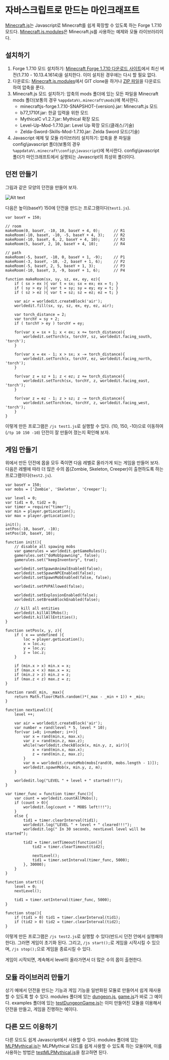 # 자바스크립트로 만드는 마인크래프트

[Minecraft.js](https://github.com/gaiakeeper/Minecraft.js)는 Javascript로 Minecraft를 쉽게 확장할 수 있도록 하는 Forge 1.7.10 모드다. [Minecraft.js.modules](https://github.com/gaiakeeper/Minecraft.js.modules)은 Minecraft.js를 사용하는 예제와 모듈 라이브러리이다.

## 설치하기

1. Forge 1.7.10 모드 설치하기: [Minecraft Forge 1.7.10 다운로드 사이트](http://files.minecraftforge.net/maven/net/minecraftforge/forge/index_1.7.10.html)에서 최신 버전(1.7.10 - 10.13.4.1614)을 설치한다. 이미 설치된 경우에는 다시 할 필요 없다.
2. 다운로드: [Minecraft.js.modules](https://github.com/gaiakeeper/Minecraft.js.modules)에서 GIT clone을 하거나 [ZIP 파일](https://github.com/gaiakeeper/Minecraft.js.modules/archive/master.zip)을 다운로드 하여 압축을 푼다.
3. Minecraft.js 모드 설치하기: 압축의 mods 폴더에 있는 모든 파일을 Minecraft mods 폴더(보통의 경우 ```%appdata%\.minecraft\mods```)에 복사한다.
    - minecraftjs-forge.1.7.10-SNAPSHOT-{version}.jar: Minecraft.js 모드
    - b77_1710f.jar: 한글 입력을 위한 모드
    - MythicalC v1.2.7.jar: Mythical 확장 모드
    - Level-Up-Mod-1.7.10.jar: Level Up 확장 모드(클래스/기술)
    - Zelda-Sword-Skills-Mod-1.7.10.jar: Zelda Sword 모드(기술)
4. Javascript 예제 및 모듈 라이브러리 설치하기: 압축을 푼 파일을 config\javascript 폴더(보통의 경우 ```%appdata%\.minecraft\config\javascript```)에 복사한다. config\javascript 폴더가 마인크래프트에서 실행되는 Javascript의 최상위 폴더이다.

## 던전 만들기

그림과 같은 모양의 던전을 만들어 보자.

![Alt text](/img/dungeon.png?raw=true "던전")

다음은 높이(baseY) 150에 던전을 만드는 프로그램이다(```test1.js```).
```
var baseY = 150;

// room
makeRoom(0, baseY, -10, 10, baseY + 4, 0);		// R1
makeRoom(-10, baseY, -10, -5, baseY + 4, 3);	// R2
makeRoom(-10, baseY, 6, 2, baseY + 4, 10);		// R3
makeRoom(5, baseY, 2, 10, baseY + 4, 10);		// R4

// path
makeRoom(-5, baseY, -10, 0, baseY + 1, -9);		// P1
makeRoom(-3, baseY, -10, -2, baseY + 1, 6);		// P2
makeRoom(-5, baseY, 2, 5, baseY + 1, 3);		// P3
makeRoom(-10, baseY, 3, -9, baseY + 1, 6);		// P4

function makeRoom(sx, sy, sz, ex, ey, ez){
	if ( sx > ex ){ var t = sx; sx = ex; ex = t; }
	if ( sy > ey ){ var t = sy; sy = ey; ey = t; }
	if ( sz > ez ){ var t = sz; sz = ez; ez = t; }
	
	var air = worldedit.createBlock('air');
	worldedit.fill(sx, sy, sz, ex, ey, ez, air);
	
	var torch_distance = 2;
	var torchY = sy + 2;
	if ( torchY > ey ) torchY = ey;
	
	for(var x = sx + 1; x < ex; x += torch_distance){
		worldedit.setTorch(x, torchY, sz, worldedit.facing_south, 'torch');
	}
	
	for(var x = ex - 1; x > sx; x -= torch_distance){
		worldedit.setTorch(x, torchY, ez, worldedit.facing_north, 'torch');
	}
	
	for(var z = sz + 1; z < ez; z += torch_distance){
		worldedit.setTorch(sx, torchY, z, worldedit.facing_east, 'torch');
	}
	
	for(var z = ez - 1; z > sz; z -= torch_distance){
		worldedit.setTorch(ex, torchY, z, worldedit.facing_west, 'torch');
	}
}
```

이렇게 만든 프로그램은 ```/js test1.js```로 실행할 수 있다. (10, 150, -10)으로 이동하여(```/tp 10 150 -10```) 던전이 잘 만들어 졌는지 확인해 보자.

## 게임 만들기

위에서 만든 던전에 몹을 모두 죽이면 다음 레벨로 올라가게 되는 게임을 만들어 보자.
다음은 레벨에 따라 더 많은 수의 몹(Zombie, Skeleton, Creeper)이 출현하도록 하는 프로그램이다(```test2.js```).

```
var baseY = 150;
var mobs = ['Zombie', 'Skeleton', 'Creeper'];

var level = 0;
var tid1 = 0, tid2 = 0;
var timer = require("timer");
var min = player.getLocation();
var max = player.getLocation();

init();
setPos(-10, baseY, -10);
setPos(10, baseY, 10);

function init(){
	// disable all spawing mobs
	var gamerules = worldedit.getGameRules();
	gamerules.set("doMobSpawning", false);
	gamerules.set("keepInventory", true);
	
	worldedit.setSpawnAnimalEnabled(false);
	worldedit.setSpawnNPCEnabled(false);
	worldedit.setSpawnMobEnabled(false, false);

	worldedit.setPVPAllowed(false);

	worldedit.setExplosionEnabled(false);
	worldedit.setBreakBlockEnabled(false);
	
	// kill all entities
	worldedit.killAllMobs();
	worldedit.killAllEntities();
}

function setPos(x, y, z){
	if ( x == undefined ){
		loc = player.getLocation();
		x = loc.x;
		y = loc.y;
		z = loc.z;
	}
	
	if (min.x > x) min.x = x;
	if (max.x < x) max.x = x;
	if (min.z > z) min.z = z;
	if (max.z < z) max.z = z;
}

function rand(_min, _max){
	return Math.floor(Math.random()*(_max - _min + 1)) + _min;
}

function nextLevel(){
	level ++;
	
	var air = worldedit.createBlock('air');
	var number = rand(level * 5, level * 10);
	for(var i=0; i<number; i++){
		var x = rand(min.x, max.x);
		var z = rand(min.z, max.z);
		while(!worldedit.checkBlock(x, min.y, z, air)){
			x = rand(min.x, max.x);
			z = rand(min.z, max.z);
		}
		var m = worldedit.createMob(mobs[rand(0, mobs.length - 1)]);
		worldedit.spawnMob(x, min.y, z, m);
	}
	
	worldedit.log("LEVEL " + level + " started!!!");
}

var timer_func = function timer_func(){
	var count = worldedit.countAllMobs();
	if (count > 0){
		worldedit.log(count + " MOBS left!!!");
	}
	else {
		tid1 = timer.clearInterval(tid1);
		worldedit.log("LEVEL " + level + " cleared!!!");
		worldedit.log(" In 30 seconds, nextLevel level will be started");
		
		tid2 = timer.setTimeout(function(){
			tid2 = timer.clearTimeout(tid2);
			
			nextLevel();
			tid1 = timer.setInterval(timer_func, 5000);
		}, 30000);
	}		
}

function start(){
	level = 0;
	nextLevel();
	
	tid1 = timer.setInterval(timer_func, 5000);
}

function stop(){
	if (tid1 > 0) tid1 = timer.clearInterval(tid1);
	if (tid2 > 0) tid2 = timer.clearInterval(tid2);
}
```

이렇게 만든 프로그램은 ```/js test2.js```로 실행할 수 있다(반드시 던전 안에서 실행해야 한다). 그러면 게임이 초기화 된다. 그리고, ```/js start();```로 게임을 시작시킬 수 있으며, ```/js stop();```으로 게임을 종료시킬 수 있다.

게임이 시작되면, 계속해서 level이 올라가면서 더 많은 수의 몹이 출현한다.

## 모듈 라이브러리 만들기

상기 예에서 던전을 만드는 기능과 게임 기능을 일반화된 모듈로 만들어서 쉽게 재사용할 수 있도록 할 수 있다.  modules 폴더에 있는 [dungeon.js](https://github.com/gaiakeeper/Minecraft.js.modules/blob/master/modules/dungeon.js), [game.js](https://github.com/gaiakeeper/Minecraft.js.modules/blob/master/modules/game.js)가 바로 그 예이다. examples 폴더에 있는 [testDungeonGame.js](https://github.com/gaiakeeper/Minecraft.js.modules/blob/master/examples/testDungeonGame.js)는 이미 만들어진 모듈을 이용해서 던전을 만들고, 게임을 진행하는 예이다.

## 다른 모드 이용하기

다른 모드도 쉽게 Javascript에서 사용할 수 있다. modules 폴더에 있는 [MLPMythical.js](https://github.com/gaiakeeper/Minecraft.js.modules/blob/master/modules/MLPMythical.js)는 MLPMythical 모드를 쉽게 사용할 수 있도록 하는 모듈이며, 이를 사용하는 방법은 [testMLPMythical.js](https://github.com/gaiakeeper/Minecraft.js.modules/blob/master/examples/testMLPMythical.js)을 참고하면 된다.

